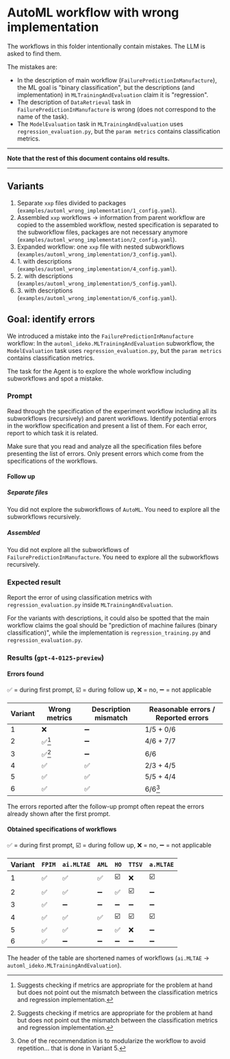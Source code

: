 # AutoML workflow with wrong implementation

The workflows in this folder intentionally contain mistakes. The LLM is asked to find them.

The mistakes are:

* In the description of main workflow (`FailurePredictionInManufacture`), the ML goal is "binary classification", but the descriptions (and implementation) in `MLTrainingAndEvaluation` claim it is "regression".
* The description of `DataRetrieval` task in `FailurePredictionInManufacture` is wrong (does not correspond to the name of the task).
* The `ModelEvaluation` task in `MLTrainingAndEvaluation` uses `regression_evaluation.py`, but the `param metrics` contains classification metrics.

---

**Note that the rest of this document contains old results.**

---

## Variants

1. Separate `xxp` files divided to packages (`examples/automl_wrong_implementation/1_config.yaml`).
2. Assembled `xxp` workflows -> information from parent workflow are copied to the assembled workflow, nested specification is separated to the subworkflow files, packages are not necessary anymore (`examples/automl_wrong_implementation/2_config.yaml`).
3. Expanded workflow: one `xxp` file with nested subworkflows (`examples/automl_wrong_implementation/3_config.yaml`).
4. 1\. with descriptions (`examples/automl_wrong_implementation/4_config.yaml`).
5. 2\. with descriptions (`examples/automl_wrong_implementation/5_config.yaml`).
6. 3\. with descriptions (`examples/automl_wrong_implementation/6_config.yaml`).

## Goal: identify errors

We introduced a mistake into the `FailurePredictionInManufacture` workflow: In the `automl_ideko.MLTrainingAndEvaluation` subworkflow, the `ModelEvaluation` task uses `regression_evaluation.py`, but the `param metrics` contains classification metrics.

The task for the Agent is to explore the whole workflow including subworkflows and spot a mistake.

### Prompt

Read through the specification of the experiment workflow including all its subworkflows (recursively) and parent workflows.
Identify potential errors in the workflow specification and present a list of them. For each error, report to which task it is related.

Make sure that you read and analyze all the specification files before presenting the list of errors. Only present errors which come from the specifications of the workflows.

#### Follow up

##### Separate files

You did not explore the subworkflows of `AutoML`. You need to explore all the subworkflows recursively.

##### Assembled

You did not explore all the subworkflows of `FailurePredictionInManufacture`. You need to explore all the subworkflows recursively.

### Expected result

Report the error of using classification metrics with `regression_evaluation.py` inside `MLTrainingAndEvaluation`.

For the variants with descriptions, it could also be spotted that the main workflow claims the goal should be "prediction of machine failures (binary classification)", while the implementation is `regression_training.py` and `regression_evaluation.py`.

### Results (`gpt-4-0125-preview`)

#### Errors found

✅ = during first prompt, ☑️ = during follow up, ❌ = no, ➖ = not applicable

| Variant | Wrong metrics | Description mismatch | Reasonable errors / Reported errors |
|---------|----|---|---|
| 1       | ❌ | ➖ | 1/5 + 0/6 |
| 2       | ✅[^1] | ➖ | 4/6 + 7/7 |
| 3       | ✅[^1] | ➖ | 6/6 |
| 4       | ✅ | ✅ | 2/3 + 4/5 |
| 5       | ✅ | ✅ | 5/5 + 4/4 |
| 6       | ✅ | ✅ | 6/6[^2] |

The errors reported after the follow-up prompt often repeat the errors already shown after the first prompt.

[^1]: Suggests checking if metrics are appropriate for the problem at hand but does not point out the mismatch between the classification metrics and regression implementation.

[^2]: One of the recommendation is to modularize the workflow to avoid repetition... that is done in Variant 5.

#### Obtained specifications of workflows

✅ = during first prompt, ☑️ = during follow up, ❌ = no, ➖ = not applicable

|Variant|`FPIM`|`ai.MLTAE`|`AML`|`HO`|`TTSV`|`a.MLTAE`|
|-|-|-|-|-|-|-|
|1|✅|✅|✅|☑️|❌|☑️|
|2|✅|✅|➖|✅|☑️|➖|
|3|✅|➖|➖|➖|➖|➖|
|4|✅|✅|✅|☑️|☑️|☑️|
|5|✅|✅|➖|✅|❌|➖|
|6|✅|➖|➖|➖|➖|➖|

The header of the table are shortened names of workflows (`ai.MLTAE` -> `automl_ideko.MLTrainingAndEvaluation`).
